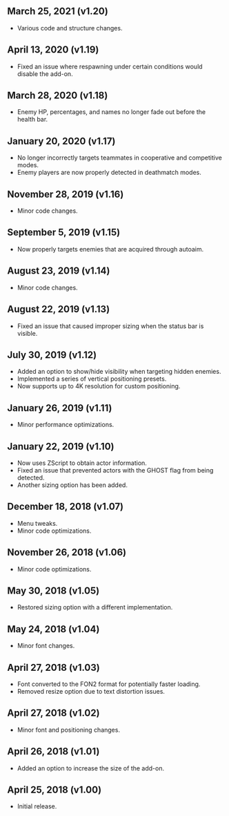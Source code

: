 ## March 25, 2021 (v1.20)
- Various code and structure changes.

## April 13, 2020 (v1.19)
- Fixed an issue where respawning under certain conditions would disable the add-on.

## March 28, 2020 (v1.18)
- Enemy HP, percentages, and names no longer fade out before the health bar.

## January 20, 2020 (v1.17)
- No longer incorrectly targets teammates in cooperative and competitive modes.
- Enemy players are now properly detected in deathmatch modes.

## November 28, 2019 (v1.16)
- Minor code changes.

## September 5, 2019 (v1.15)
- Now properly targets enemies that are acquired through autoaim.

## August 23, 2019 (v1.14)
- Minor code changes.

## August 22, 2019 (v1.13)
- Fixed an issue that caused improper sizing when the status bar is visible.

## July 30, 2019 (v1.12)
- Added an option to show/hide visibility when targeting hidden enemies.
- Implemented a series of vertical positioning presets.
- Now supports up to 4K resolution for custom positioning.

## January 26, 2019 (v1.11)
- Minor performance optimizations.

## January 22, 2019 (v1.10)
- Now uses ZScript to obtain actor information.
- Fixed an issue that prevented actors with the GHOST flag from being detected.
- Another sizing option has been added.

## December 18, 2018 (v1.07)
- Menu tweaks.
- Minor code optimizations.

## November 26, 2018 (v1.06)
- Minor code optimizations.

## May 30, 2018 (v1.05)
- Restored sizing option with a different implementation.

## May 24, 2018 (v1.04)
- Minor font changes.

## April 27, 2018 (v1.03)
- Font converted to the FON2 format for potentially faster loading.
- Removed resize option due to text distortion issues.

## April 27, 2018 (v1.02)
- Minor font and positioning changes.

## April 26, 2018 (v1.01)
- Added an option to increase the size of the add-on.

## April 25, 2018 (v1.00)
- Initial release.